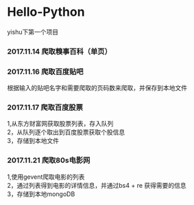 # Hello-Python
yishu下第一个项目

### 2017.11.14 爬取糗事百科（单页）

### 2017.11.16 爬取百度贴吧
根据输入的贴吧名字和需要爬取的页码数来爬取，并保存到本地文件

### 2017.11.17 爬取百度股票
1,从东方财富网获取股票列表，存入队列     
2，从队列逐个取出到百度股票获取个股信息     
3，存储到本地文件

### 2017.11.21 爬取80s电影网
1,使用gevent爬取电影的列表      
2，通过列表得到电影的详情信息，并通过bs4 + re 获得需要的信息     
3，存储到本地mongoDB

